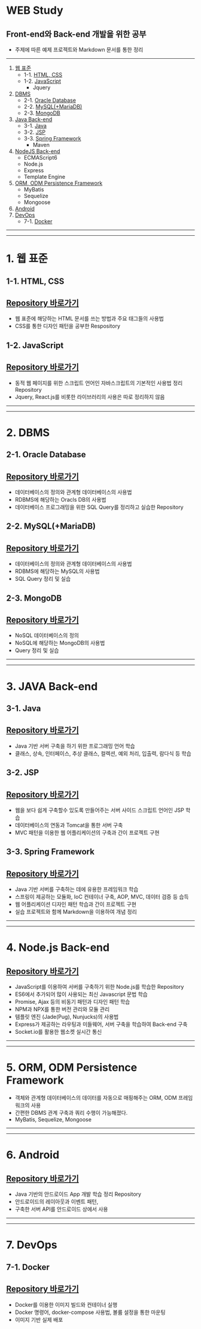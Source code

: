 # WEB Study
## Front-end와 Back-end 개발을 위한 공부

- 주제에 따른 예제 프로젝트와 Markdown 문서를 통한 정리
-----------------------------
1. [웹 표준](#1-웹-표준)
    - 1-1. [HTML, CSS](#1-1-html-css)
    - 1-2. [JavaScript](#1-2-javascript)
        - Jquery
2. [DBMS](#2-dbms)
    - 2-1. [Oracle Database](#2-1-oracle-database)
    - 2-2. [MySQL(+MariaDB)](#2-2-mysqlmariadb)
    - 2-3. [MongoDB](#2-3-mongodb)
3. [Java Back-end](#3-java-back-end)
    - 3-1. [Java](#3-1-java)
    - 3-2. [JSP](#3-2-jsp)
    - 3-3. [Spring Framework](#3-3-spring-framework)
        - Maven
4. [NodeJS Back-end](#4-nodejs-back-end)
    - ECMAScript6
    - Node.js
    - Express 
    - Template Engine
5. [ORM, ODM Persistence Framework](#5-orm-odm-persistence-framework)
    - MyBatis
    - Sequelize
    - Mongoose
6. [Android](#6-android)
7. [DevOps](#7-devops)
    - 7-1. [Docker](#7-1-docker)


-----------------------------   
----------------------------- 
# 1. 웹 표준
## 1-1. HTML, CSS
## [Repository 바로가기](https://github.com/Jaehwi-So/WEB_STUDY_FullStack/tree/master/HTML%2C%20CSS)   
- 웹 표준에 해당하는 HTML 문서를 쓰는 방법과 주요 태그들의 사용법
- CSS를 통한 디자인 패턴을 공부한 Respository
## 1-2. JavaScript
## [Repository 바로가기](https://github.com/Jaehwi-So/WEB_STUDY_FullStack/tree/master/JavaScript)   
- 동적 웹 페이지를 위한 스크립트 언어인 자바스크립트의 기본적인 사용법 정리 Repository
- Jquery, React.js를 비롯한 라이브러리의 사용은 따로 정리하지 않음
--------
----------------------------- 
# 2. DBMS
## 2-1. Oracle Database
## [Repository 바로가기](https://github.com/Jaehwi-So/WEB_STUDY_FullStack/tree/master/DBMS_OracleDB)   
- 데이터베이스의 정의와 관계형 데이터베이스의 사용법
- RDBMS에 해당하는 Oracls DB의 사용법
- 데이터베이스 프로그래밍을 위한 SQL Query를 정리하고 실습한 Repository
## 2-2. MySQL(+MariaDB)
## [Repository 바로가기](https://github.com/Jaehwi-So/WEB_STUDY_FullStack/tree/master/DBMS_MySQL)   
- 데이터베이스의 정의와 관계형 데이터베이스의 사용법
- RDBMS에 해당하는 MySQL의 사용법
- SQL Query 정리 및 실습
## 2-3. MongoDB
## [Repository 바로가기](https://github.com/Jaehwi-So/WEB_STUDY_FullStack/tree/master/DBMS_MongoDB)   
- NoSQL 데이터베이스의 정의
- NoSQL에 해당하는 MongoDB의 사용법
- Query 정리 및 실습

---------------
----------------------------- 
# 3. JAVA Back-end
## 3-1. Java
## [Repository 바로가기](https://github.com/Jaehwi-So/JAVA)   
- Java 기반 서버 구축을 하기 위한 프로그래밍 언어 학습
- 클래스, 상속, 인터페이스, 추상 클래스, 컬렉션, 예외 처리, 입출력, 람다식 등 학습
## 3-2. JSP
## [Repository 바로가기](https://github.com/Jaehwi-So/WEB_STUDY_FullStack/tree/master/JSP_WebPrograming)   
- 웹을 보다 쉽게 구축할수 있도록 만들어주는 서버 사이드 스크립트 언어인 JSP 학습
- 데이터베이스의 연동과 Tomcat을 통한 서버 구축
- MVC 패턴을 이용한 웹 어플리케이션의 구축과 간이 프로젝트 구현
## 3-3. Spring Framework
## [Repository 바로가기](https://github.com/Jaehwi-So/WEB_STUDY_FullStack/tree/master/Spring_Framework)   
- Java 기반 서버를 구축하는 데에 유용한 프레임워크 학습
- 스프링이 제공하는 모듈화, IoC 컨테이너 구축, AOP, MVC, 데이터 검증 등 습득
- 웹 어플리케이션 디자인 패턴 학습과 간이 프로젝트 구현
- 실습 프로젝트와 함께 Markdown을 이용하여 개념 정리

---------------
----------------------------- 
# 4. Node.js Back-end
## [Repository 바로가기](https://github.com/Jaehwi-So/WEB_STUDY_FullStack/tree/master/Node.js%20%26%20ES6%20%26%20Express)   
- JavaScript를 이용하여 서버를 구축하기 위한 Node.js를 학습한 Repository
- ES6에서 추가되어 많이 사용되는 최신 Javascript 문법 학습
- Promise, Ajax 등의 비동기 패턴과 디자인 패턴 학습
- NPM과 NPX를 통한 버전 관리와 모듈 관리
- 템플릿 엔진 (Jade(Pug), Nunjucks)의 사용법
- Express가 제공하는 라우팅과 미들웨어, 서버 구축을 학습하여 Back-end 구축
- Socket.io를 활용한 웹소켓 실시간 통신
---------------
----------------------------- 
# 5. ORM, ODM Persistence Framework
- 객체와 관계형 데이터베이스의 데이터를 자동으로 매핑해주는 ORM, ODM 프레임워크의 사용
- 간편한 DBMS 관계 구축과 쿼리 수행이 가능해졌다.
- MyBatis, Sequelize, Mongoose
---------------
----------------------------- 
# 6. Android
## [Repository 바로가기](https://github.com/Jaehwi-So/Android_Study) 
- Java 기반의 안드로이드 App 개발 학습 정리 Repository
- 안드로이드의 레이아웃과 이벤트 패턴, 
- 구축한 서버 API를 안드로이드 상에서 사용
---------------
----------------------------- 
# 7. DevOps
## 7-1. Docker
## [Repository 바로가기](https://github.com/Jaehwi-So/WEB_STUDY_FullStack/tree/master/Docker)
- Docker를 이용한 이미지 빌드와 컨테이너 실행
- Docker 명령어, docker-compose 사용법, 볼륨 설정을 통한 마운팅
- 이미지 기반 실제 배포 
